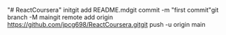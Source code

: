 "# ReactCoursera"  initgit add README.mdgit commit -m "first commit"git branch -M maingit remote add origin https://github.com/jpcg698/ReactCoursera.gitgit push -u origin main
